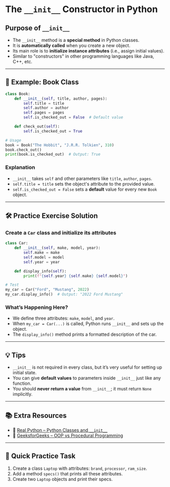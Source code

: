 #  The `__init__` Constructor in Python

## Purpose of `__init__`

- The `__init__` method is a **special method** in Python classes.
- It is **automatically called** when you create a new object.
- Its main role is to **initialize instance attributes** (i.e., assign initial values).
- Similar to "constructors" in other programming languages like Java, C++, etc.

---

## 🧪 Example: Book Class

```python
class Book:
    def __init__(self, title, author, pages):
        self.title = title
        self.author = author
        self.pages = pages
        self.is_checked_out = False  # Default value

    def check_out(self):
        self.is_checked_out = True

# Usage
book = Book("The Hobbit", "J.R.R. Tolkien", 310)
book.check_out()
print(book.is_checked_out)  # Output: True
````

### Explanation

* `__init__` takes `self` and other parameters like `title`, `author`, `pages`.
* `self.title = title` sets the object's attribute to the provided value.
* `self.is_checked_out = False` sets a **default** value for every new `Book` object.

---

## 🛠️ Practice Exercise Solution

### Create a `Car` class and initialize its attributes

```python
class Car:
    def __init__(self, make, model, year):
        self.make = make
        self.model = model
        self.year = year

    def display_info(self):
        print(f"{self.year} {self.make} {self.model}")

# Test
my_car = Car("Ford", "Mustang", 2022)
my_car.display_info()  # Output: "2022 Ford Mustang"
```

###  What’s Happening Here?

* We define three attributes: `make`, `model`, and `year`.
* When `my_car = Car(...)` is called, Python runs `__init__` and sets up the object.
* The `display_info()` method prints a formatted description of the car.

---

## 💡 Tips

* `__init__` is not required in every class, but it’s very useful for setting up initial state.
* You can give **default values** to parameters inside `__init__` just like any function.
* You should **never return a value** from `__init__`; it must return `None` implicitly.

---

## 📚 Extra Resources

* 🔗 [Real Python – Python Classes and `__init__`](https://realpython.com/python3-object-oriented-programming/#classes-and-instances)
* 🔗 [GeeksforGeeks – OOP vs Procedural Programming](https://www.geeksforgeeks.org/difference-between-procedural-and-object-oriented-programming/)

---

## 🧠 Quick Practice Task

1. Create a class `Laptop` with attributes: `brand`, `processor`, `ram_size`.
2. Add a method `specs()` that prints all these attributes.
3. Create two `Laptop` objects and print their specs.
